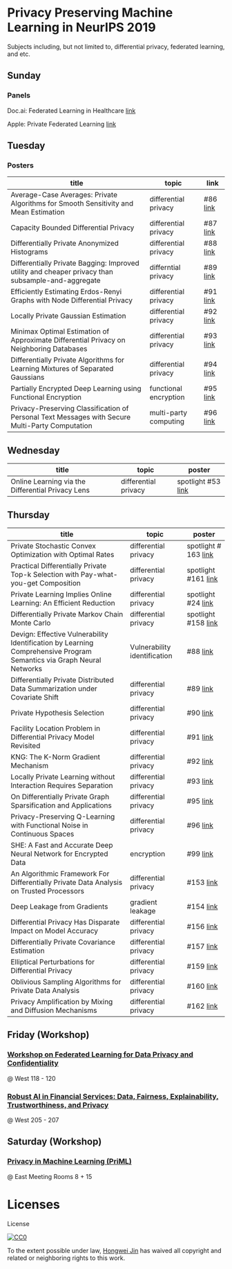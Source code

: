 # Privacy Preserving Machine Learning in NeurIPS 2019

Subjects including, but not limited to, differential privacy, federated learning, and etc.

## Sunday

### Panels


Doc.ai: Federated Learning in Healthcare  [link](https://neurips.cc/ExpoConferences/2019/schedule?talk_id=53)

Apple: Private Federated Learning [link](https://neurips.cc/ExpoConferences/2019/schedule?talk_id=40)

## Tuesday

### Posters

| title                                                                                             | topic                 | link                                                                                             |
| ------------------------------------------------------------------------------------------------- | --------------------- | ------------------------------------------------------------------------------------------------ |
| Average-Case Averages: Private Algorithms for Smooth Sensitivity and Mean Estimation              | differential privacy  | #86 [link](http://www.thomas-steinke.net/BS19.pdf)                                               |
| Capacity Bounded Differential Privacy                                                             | differential privacy  | #87 [link](https://github.com/jimola/Neurips2019Presentation)                                    |
| Differentially Private Anonymized Histograms                                                      | differential privacy  | #88 [link](https://drive.google.com/file/d/1Lh9sKZt2q_pR8o84uhRkLx9QnygVsRtB/view?usp=sharing)   |
| Differentially Private Bagging: Improved utility and cheaper privacy than subsample-and-aggregate | differntial privacy   | #89 [link](https://drive.google.com/drive/folders/1ZacEhZd4myNdkYZYpXLBGdmpeHDwVuYW?usp=sharing) |
| Efficiently Estimating Erdos-Renyi Graphs with Node Differential Privacy                          | differential privacy  | #91 [link](http://www.ccs.neu.edu/home/jullman/assets/gnps_neurips_poster.pdf)                   |
| Locally Private Gaussian Estimation                                                               | differential privacy  | #92 [link](https://www.cis.upenn.edu/~majos/neurips_19_poster.pdf)                               |
| Minimax Optimal Estimation of Approximate Differential Privacy on Neighboring Databases           | differential privacy  | #93 [link](https://drive.google.com/file/d/1KUxXeiSD414YLcjgesmwYegqW6yz6P79/view?usp=sharing)   |
| Differentially Private Algorithms for Learning Mixtures of Separated Gaussians                    | differential privacy  | #94 [link](http://www.ccs.neu.edu/home/vikrantsinghal/pgmmposter.pdf)                            |
| Partially Encrypted Deep Learning using Functional Encryption                                     | functional encryption | #95 [link](https://www.drauo.de/static/slides/mlfe.pdf)                                          |
| Privacy-Preserving Classification of Personal Text Messages with Secure Multi-Party Computation   | multi-party computing | #96 [link](https://bitbucket.org/uwtppml/lynx/src/master/posters/TextClassificationPoster.pdf)   |

## Wednesday 

| title                                             | topic                | poster                                                                                                   |
| ------------------------------------------------- | -------------------- | -------------------------------------------------------------------------------------------------------- |
| Online Learning via the Differential Privacy Lens | differential privacy | spotlight #53 [link](https://drive.google.com/file/d/1VVsZEXOXgwWwrS5XlX95r8XBzAtvlL9l/view?usp=sharing) |

## Thursday 

| title                                                                                                                | topic                        | poster                                                                                                                        |
| -------------------------------------------------------------------------------------------------------------------- | ---------------------------- | ----------------------------------------------------------------------------------------------------------------------------- |
| Private Stochastic Convex Optimization with Optimal Rates                                                            | differential privacy         | spotlight # 163 [link](https://bit.ly/32LOCgu)                                                                                |
| Practical Differentially Private Top-k Selection with Pay-what-you-get Composition                                   | differential privacy         | spotlight #161  [link](https://www.math.upenn.edu/~ryrogers/NeurIPS19_poster.pdf)                                             |
| Private Learning Implies Online Learning: An Efficient Reduction                                                     | differential privacy         | spotlight #24  [link]()                                                                                                       |
| Differentially Private Markov Chain Monte Carlo                                                                      | differential privacy         | spotlight #158  [link](https://github.com/DPBayes/DP-MCMC-NeurIPS2019/blob/master/exactdp_poster_neurips19.pdf)               |
| Devign: Effective Vulnerability Identification by Learning Comprehensive Program Semantics via Graph Neural Networks | Vulnerability identification | #88 [link](https://www.dropbox.com/s/blljmgx9saah5tz/devign-poster-48x96-template-kensington.pptx?dl=0)                       |
| Differentially Private Distributed Data Summarization under Covariate Shift                                          | differential privacy         | #89 [link](https://ibm.box.com/v/DiffPrivDistSumm-Poster)                                                                     |
| Private Hypothesis Selection                                                                                         | differential privacy         | #90 [link](http://www.gautamkamath.com/talks/phs_neurips.pdf)                                                                 |
| Facility Location Problem in Differential Privacy Model Revisited                                                    | differential privacy         | #91 [link](https://www.acsu.buffalo.edu/~yunusese/poster.pdf)                                                                 |
| KNG: The K-Norm Gradient Mechanism                                                                                   | differential privacy         | #92 [link](http://personal.psu.edu/~mlr36/Documents/KNG_Poster.pdf)                                                           |
| Locally Private Learning without Interaction Requires Separation                                                     | differential privacy         | #93 [link](http://vtaly.net/slides/Adaptive-LPD-long-talk.pdf)                                                                |
| On Differentially Private Graph Sparsification and Applications                                                      | differential privacy         | #95 [link](https://www.dropbox.com/sh/idv9o5e189mqsk5/AAA_Pfwq09r7SXUPI3aRbgHFa?dl=0)                                         |
| Privacy-Preserving Q-Learning with Functional Noise in Continuous Spaces                                             | differential privacy         | #96 [link](https://github.com/wangbx66/wangbx66.github.io/blob/master/pprl-poster.pdf)                                        |
| SHE: A Fast and Accurate Deep Neural Network for Encrypted Data                                                      | encryption                   | #99 [link](https://github.com/qianlou/SHE/blob/master/files/poster.pdf)                                                       |
| An Algorithmic Framework For Differentially Private Data Analysis on Trusted Processors                              | differential privacy         | #153 [link](https://www.microsoft.com/en-us/research/uploads/prod/2019/10/ObliviousDP-Poster.pdf)                             |
| Deep Leakage from Gradients                                                                                          | gradient leakage             | #154 [link](https://hanlab.mit.edu/projects/dlg/)                                                                             |
| Differential Privacy Has Disparate Impact on Model Accuracy                                                          | differential privacy         | #156 [link](https://github.com/ebagdasa/differential-privacy-vs-fairness/blob/master/poster/neurips_diffprivacy_fairness.pdf) |
| Differentially Private Covariance Estimation                                                                         | differential privacy         | #157 [link](https://www.dropbox.com/s/p54bq9qpjs5ot8l/DifferentiallyPrivateCovarianceEstimation.pdf?dl=1)                     |
| Elliptical Perturbations for Differential Privacy                                                                    | differential privacy         | #159 [link](http://personal.psu.edu/~mlr36/Documents/Elliptical_Poster.pdf)                                                   |
| Oblivious Sampling Algorithms for Private Data Analysis                                                              | differential privacy         | #160 [link](https://cs.uwaterloo.ca/~ssasy/OSA.pdf)                                                                           |
| Privacy Amplification by Mixing and Diffusion Mechanisms                                                             | differential privacy         | #162 [link](https://borjaballe.github.io/slides/neurips19.pdf)                                                                |

## Friday (Workshop)

### [Workshop on Federated Learning for Data Privacy and Confidentiality](http://federated-learning.org/fl-neurips-2019/)

@ West 118 - 120 

### [Robust AI in Financial Services: Data, Fairness, Explainability, Trustworthiness, and Privacy](https://sites.google.com/view/robust-ai-in-fs-2019)

@ West 205 - 207 

## Saturday (Workshop)

### [Privacy in Machine Learning (PriML)](https://priml-workshop.github.io/priml2019/)

@ East Meeting Rooms 8 + 15 

# Licenses

License

[![CC0](https://licensebuttons.net/p/zero/1.0/88x31.png)](http://creativecommons.org/publicdomain/zero/1.0/)

To the extent possible under law, [Hongwei Jin](https://www.cs.uic.edu/~hjin) has waived all copyright and related or neighboring rights to this work.
